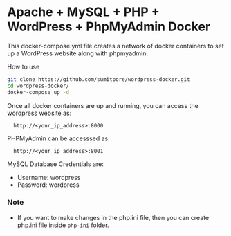 # Apache + MySQL + PHP + WordPress + PhpMyAdmin Docker

This docker-compose.yml file creates a network of docker containers to set up a WordPress website along with phpmyadmin.

How to use
```bash
git clone https://github.com/sumitpore/wordpress-docker.git
cd wordpress-docker/
docker-compose up -d
```

Once all docker containers are up and running, you can access the wordpress website as:
```
  http://<your_ip_address>:8000
```

PHPMyAdmin can be accesssed as:
```
  http://<your_ip_address>:8001
```

MySQL Database Credentials are:
* Username: wordpress
* Password: wordpress

### Note
* If you want to make changes in the php.ini file, then you can create php.ini file inside `php-ini` folder.
